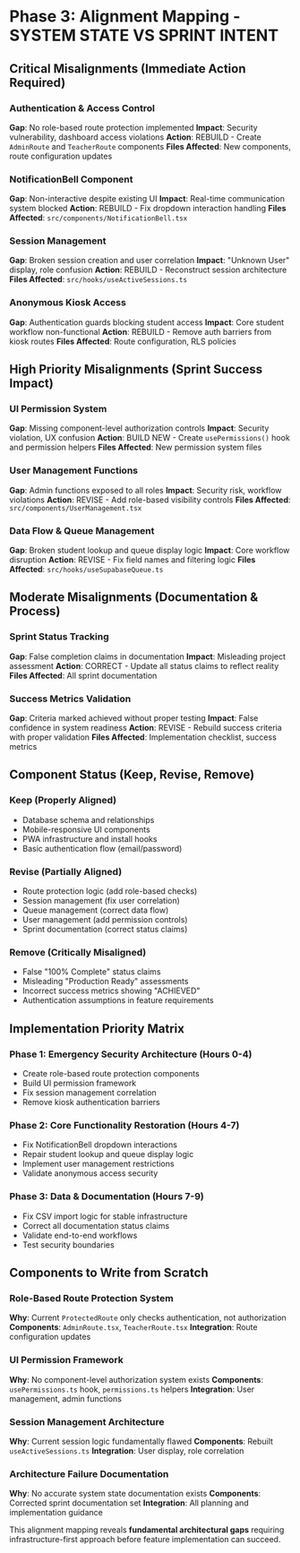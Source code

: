 # Phase 3: Alignment Mapping - SYSTEM STATE VS SPRINT INTENT

## Critical Misalignments (Immediate Action Required)

### Authentication & Access Control
**Gap**: No role-based route protection implemented
**Impact**: Security vulnerability, dashboard access violations
**Action**: REBUILD - Create `AdminRoute` and `TeacherRoute` components
**Files Affected**: New components, route configuration updates

### NotificationBell Component
**Gap**: Non-interactive despite existing UI
**Impact**: Real-time communication system blocked
**Action**: REBUILD - Fix dropdown interaction handling
**Files Affected**: `src/components/NotificationBell.tsx`

### Session Management
**Gap**: Broken session creation and user correlation
**Impact**: "Unknown User" display, role confusion
**Action**: REBUILD - Reconstruct session architecture
**Files Affected**: `src/hooks/useActiveSessions.ts`

### Anonymous Kiosk Access
**Gap**: Authentication guards blocking student access
**Impact**: Core student workflow non-functional
**Action**: REBUILD - Remove auth barriers from kiosk routes
**Files Affected**: Route configuration, RLS policies

## High Priority Misalignments (Sprint Success Impact)

### UI Permission System
**Gap**: Missing component-level authorization controls
**Impact**: Security violation, UX confusion
**Action**: BUILD NEW - Create `usePermissions()` hook and permission helpers
**Files Affected**: New permission system files

### User Management Functions
**Gap**: Admin functions exposed to all roles
**Impact**: Security risk, workflow violations
**Action**: REVISE - Add role-based visibility controls
**Files Affected**: `src/components/UserManagement.tsx`

### Data Flow & Queue Management
**Gap**: Broken student lookup and queue display logic
**Impact**: Core workflow disruption
**Action**: REVISE - Fix field names and filtering logic
**Files Affected**: `src/hooks/useSupabaseQueue.ts`

## Moderate Misalignments (Documentation & Process)

### Sprint Status Tracking
**Gap**: False completion claims in documentation
**Impact**: Misleading project assessment
**Action**: CORRECT - Update all status claims to reflect reality
**Files Affected**: All sprint documentation

### Success Metrics Validation
**Gap**: Criteria marked achieved without proper testing
**Impact**: False confidence in system readiness
**Action**: REVISE - Rebuild success criteria with proper validation
**Files Affected**: Implementation checklist, success metrics

## Component Status (Keep, Revise, Remove)

### Keep (Properly Aligned)
- Database schema and relationships
- Mobile-responsive UI components
- PWA infrastructure and install hooks
- Basic authentication flow (email/password)

### Revise (Partially Aligned)
- Route protection logic (add role-based checks)
- Session management (fix user correlation)
- Queue management (correct data flow)
- User management (add permission controls)
- Sprint documentation (correct status claims)

### Remove (Critically Misaligned)
- False "100% Complete" status claims
- Misleading "Production Ready" assessments
- Incorrect success metrics showing "ACHIEVED"
- Authentication assumptions in feature requirements

## Implementation Priority Matrix

### Phase 1: Emergency Security Architecture (Hours 0-4)
- Create role-based route protection components
- Build UI permission framework
- Fix session management correlation
- Remove kiosk authentication barriers

### Phase 2: Core Functionality Restoration (Hours 4-7)
- Fix NotificationBell dropdown interactions
- Repair student lookup and queue display logic
- Implement user management restrictions
- Validate anonymous access security

### Phase 3: Data & Documentation (Hours 7-9)
- Fix CSV import logic for stable infrastructure
- Correct all documentation status claims
- Validate end-to-end workflows
- Test security boundaries

## Components to Write from Scratch

### Role-Based Route Protection System
**Why**: Current `ProtectedRoute` only checks authentication, not authorization
**Components**: `AdminRoute.tsx`, `TeacherRoute.tsx`
**Integration**: Route configuration updates

### UI Permission Framework
**Why**: No component-level authorization system exists
**Components**: `usePermissions.ts` hook, `permissions.ts` helpers
**Integration**: User management, admin functions

### Session Management Architecture
**Why**: Current session logic fundamentally flawed
**Components**: Rebuilt `useActiveSessions.ts`
**Integration**: User display, role correlation

### Architecture Failure Documentation
**Why**: No accurate system state documentation exists
**Components**: Corrected sprint documentation set
**Integration**: All planning and implementation guidance

This alignment mapping reveals **fundamental architectural gaps** requiring infrastructure-first approach before feature implementation can succeed.